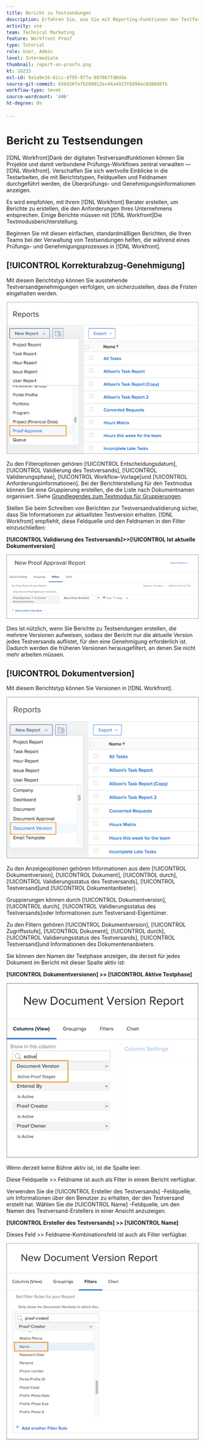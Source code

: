 ```yaml
---
title: Bericht zu Testsendungen
description: Erfahren Sie, wie Sie mit Reporting-Funktionen den Testfortschritt verwalten können.
activity: use
team: Technical Marketing
feature: Workfront Proof
type: Tutorial
role: User, Admin
level: Intermediate
thumbnail: report-on-proofs.png
kt: 10233
exl-id: 9a1a9e16-61cc-4f95-977a-8870b7fd0dda
source-git-commit: 65bd26fefb280d12ec44a4923f6d96ac8d88d6fb
workflow-type: tm+mt
source-wordcount: '446'
ht-degree: 0%

---
```


# Bericht zu Testsendungen

[!DNL Workfront]Dank der digitalen Testversandfunktionen können Sie Projekte und damit verbundene Prüfungs-Workflows zentral verwalten — [!DNL Workfront]. Verschaffen Sie sich wertvolle Einblicke in die Testarbeiten, die mit Berichtstypen, Feldquellen und Feldnamen durchgeführt werden, die Überprüfungs- und Genehmigungsinformationen anzeigen.

Es wird empfohlen, mit Ihrem [!DNL Workfront] Berater erstellen, um Berichte zu erstellen, die den Anforderungen Ihres Unternehmens entsprechen. Einige Berichte müssen mit [!DNL Workfront]Die Textmodusberichterstellung.

Beginnen Sie mit diesen einfachen, standardmäßigen Berichten, die Ihren Teams bei der Verwaltung von Testsendungen helfen, die während eines Prüfungs- und Genehmigungsprozesses in [!DNL Workfront].

## [!UICONTROL Korrekturabzug-Genehmigung]

Mit diesem Berichtstyp können Sie ausstehende Testversandgenehmigungen verfolgen, um sicherzustellen, dass die Fristen eingehalten werden.

![Auswählen [!UICONTROL Validierung des Testversands] von [!UICONTROL Neuer Bericht] Dropdown-Menü](assets/proof-system-setups-proof-approval-report.png)

Zu den Filteroptionen gehören [!UICONTROL Entscheidungsdatum], [!UICONTROL Validierung des Testversands], [!UICONTROL Validierungsphase], [!UICONTROL Workflow-Vorlage]und [!UICONTROL Anforderungsinformationen]. Bei der Berichterstellung für den Textmodus können Sie eine Gruppierung erstellen, die die Liste nach Dokumentnamen organisiert. Siehe [Grundlegendes zum Textmodus für Gruppierungen](https://experienceleague.adobe.com/docs/workfront-learn/tutorials-workfront/reporting/intermediate-reporting/basic-text-mode-for-groupings.html?lang=en).

Stellen Sie beim Schreiben von Berichten zur Testversandvalidierung sicher, dass Sie Informationen zur aktuellsten Testversion erhalten. [!DNL Workfront] empfiehlt, diese Feldquelle und den Feldnamen in den Filter einzuschließen:

**[!UICONTROL Validierung des Testversands]>>[!UICONTROL Ist aktuelle Dokumentversion]**

![Registerkarte &quot;Filter&quot;in ReportBuilder](assets/proof-system-setups-proof-approval-report-is-current-version.png)

Dies ist nützlich, wenn Sie Berichte zu Testsendungen erstellen, die mehrere Versionen aufweisen, sodass der Bericht nur die aktuelle Version jedes Testversands auflistet, für den eine Genehmigung erforderlich ist. Dadurch werden die früheren Versionen herausgefiltert, an denen Sie nicht mehr arbeiten müssen.

## [!UICONTROL Dokumentversion]

Mit diesem Berichtstyp können Sie Versionen in [!DNL Workfront].

![Auswählen [!UICONTROL Dokumentversion] von [!UICONTROL Neuer Bericht] Dropdown-Menü](assets/proof-system-setups-document-version-report.png)

Zu den Anzeigeoptionen gehören Informationen aus dem [!UICONTROL Dokumentversion], [!UICONTROL Dokument], [!UICONTROL durch], [!UICONTROL Validierungsstatus des Testversands], [!UICONTROL Testversand]und [!UICONTROL Dokumentanbieter].

Gruppierungen können durch [!UICONTROL Dokumentversion], [!UICONTROL durch], [!UICONTROL Validierungsstatus des Testversands]oder Informationen zum Testversand-Eigentümer.

Zu den Filtern gehören [!UICONTROL Dokumentversion], [!UICONTROL Zugriffsstufe], [!UICONTROL Dokument], [!UICONTROL durch], [!UICONTROL Validierungsstatus des Testversands], [!UICONTROL Testversand]und Informationen des Dokumentenanbieters.

Sie können den Namen der Testphase anzeigen, die derzeit für jedes Dokument im Bericht mit dieser Spalte aktiv ist:

**[!UICONTROL Dokumentversionen] >> [!UICONTROL Aktive Testphase]**

![Registerkarte &quot;Filter&quot;in ReportBuilder](assets/proof-system-setups-active-proof-stages.png)

Wenn derzeit keine Bühne aktiv ist, ist die Spalte leer.

Diese Feldquelle >> Feldname ist auch als Filter in einem Bericht verfügbar.

Verwenden Sie die [!UICONTROL Ersteller des Testversands] -Feldquelle, um Informationen über den Benutzer zu erhalten, der den Testversand erstellt hat. Wählen Sie die [!UICONTROL Name] -Feldquelle, um den Namen des Testversand-Erstellers in einer Ansicht anzuzeigen.

**[!UICONTROL Ersteller des Testversands] >> [!UICONTROL Name]**

Dieses Feld >> Feldname-Kombinationsfeld ist auch als Filter verfügbar.

![Registerkarte &quot;Filter&quot;in ReportBuilder](assets/proof-system-setups-proof-creator-name.png)

<!--
Learn More Icon
Learn how to create reports in [!DNL Workfront] with the Report Creation class.
Access to proofing functionality
-->

